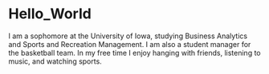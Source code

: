 # Hello_World
I am a sophomore at the University of Iowa, studying Business Analytics and Sports and Recreation Management. I am also a student manager for the basketball team. In my free time I enjoy hanging with friends, listening to music, and watching sports. 
